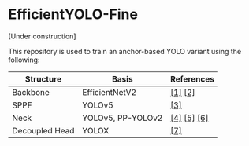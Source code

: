 # EfficientYOLO-Fine
[Under construction]

This repository is used to train an anchor-based YOLO variant using the following:

                    
Structure  | Basis | References
------------- | ------------- |-------------
Backbone  | EfficientNetV2 |[[1]](https://arxiv.org/abs/2104.00298) [[2]](https://www.tensorflow.org/api_docs/python/tf/keras/applications/efficientnet_v2)
SPPF | YOLOv5 | [[3]](https://github.com/ultralytics/yolov5/blob/76ea9ed3a4d42fe835e172672132f13cf5286648/models/common.py#LL218C4-L218C4)
Neck  | YOLOv5, PP-YOLOv2 | [[4]](https://github.com/ultralytics/yolov5) [[5]](https://github.com/ultralytics/yolov5/issues/280) [[6]](https://arxiv.org/abs/2104.10419)
Decoupled Head | YOLOX | [[7]](https://arxiv.org/pdf/2107.08430)
